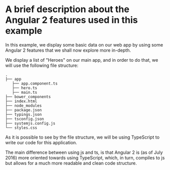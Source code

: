 # A brief description about the Angular 2 features used in this example

In this example, we display some basic data on our web app by using some Angular 2 features that we shall now explore more in-depth.

We display a list of "Heroes" on our main app, and in order to do that, we will use the following file structure:

```
.
├── app
   ├── app.component.ts
   ├── hero.ts
   ├── main.ts
├── bower_components
├── index.html
├── node_modules
├── package.json
├── typings.json
├── tsconfig.json
├── systemjs.config.js
└── styles.css
```

As it is possible to see by the file structure, we will be using TypeScript to write our code for this application.

The main difference between using js and ts, is that Angular 2 is (as of July 2016) more oriented towards using TypeScript, which, in turn, compiles to js but allows for a much more readable and clean code structure.
